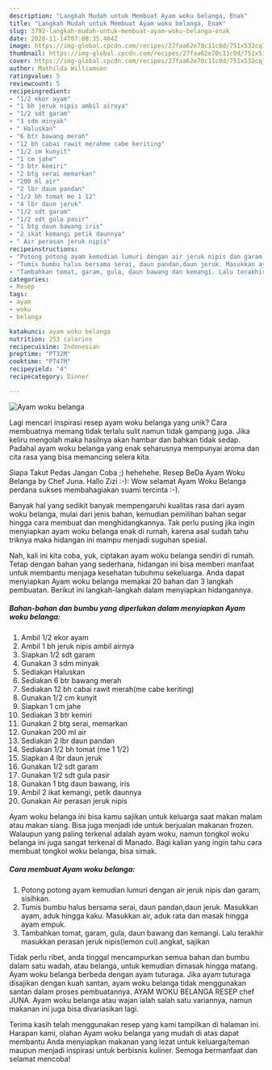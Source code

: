 ```yaml
---
description: "Langkah Mudah untuk Membuat Ayam woku belanga, Enak"
title: "Langkah Mudah untuk Membuat Ayam woku belanga, Enak"
slug: 3792-langkah-mudah-untuk-membuat-ayam-woku-belanga-enak
date: 2020-11-14T07:08:35.404Z
image: https://img-global.cpcdn.com/recipes/27faa62e70c11c0d/751x532cq70/ayam-woku-belanga-foto-resep-utama.jpg
thumbnail: https://img-global.cpcdn.com/recipes/27faa62e70c11c0d/751x532cq70/ayam-woku-belanga-foto-resep-utama.jpg
cover: https://img-global.cpcdn.com/recipes/27faa62e70c11c0d/751x532cq70/ayam-woku-belanga-foto-resep-utama.jpg
author: Mathilda Williamson
ratingvalue: 5
reviewcount: 5
recipeingredient:
- "1/2 ekor ayam"
- "1 bh jeruk nipis ambil airnya"
- "1/2 sdt garam"
- "3 sdm minyak"
- " Haluskan"
- "6 btr bawang merah"
- "12 bh cabai rawit merahme cabe keriting"
- "1/2 cm kunyit"
- "1 cm jahe"
- "3 btr kemiri"
- "2 btg serai memarkan"
- "200 ml air"
- "2 lbr daun pandan"
- "1/2 bh tomat me 1 12"
- "4 lbr daun jeruk"
- "1/2 sdt garam"
- "1/2 sdt gula pasir"
- "1 btg daun bawang iris"
- "2 ikat kemangi petik daunnya"
- " Air perasan jeruk nipis"
recipeinstructions:
- "Potong potong ayam kemudian lumuri dengan air jeruk nipis dan garam, sisihkan."
- "Tumis bumbu halus bersama serai, daun pandan,daun jeruk. Masukkan ayam, aduk hingga kaku. Masukkan air, aduk rata dan masak hingga ayam empuk."
- "Tambahkan tomat, garam, gula, daun bawang dan kemangi. Lalu terakhir masukkan perasan jeruk nipis(lemon cui).angkat, sajikan"
categories:
- Resep
tags:
- ayam
- woku
- belanga

katakunci: ayam woku belanga 
nutrition: 253 calories
recipecuisine: Indonesian
preptime: "PT32M"
cooktime: "PT47M"
recipeyield: "4"
recipecategory: Dinner

---
```



![Ayam woku belanga](https://img-global.cpcdn.com/recipes/27faa62e70c11c0d/751x532cq70/ayam-woku-belanga-foto-resep-utama.jpg)

Lagi mencari inspirasi resep ayam woku belanga yang unik? Cara membuatnya memang tidak terlalu sulit namun tidak gampang juga. Jika keliru mengolah maka hasilnya akan hambar dan bahkan tidak sedap. Padahal ayam woku belanga yang enak seharusnya mempunyai aroma dan cita rasa yang bisa memancing selera kita.

Siapa Takut Pedas Jangan Coba ;) hehehehe. Resep BeDa Ayam Woku Belanga by Chef Juna. Hallo Zizi :-): Wow selamat Ayam Woku Belanga perdana sukses membahagiakan suami tercinta :-).

Banyak hal yang sedikit banyak mempengaruhi kualitas rasa dari ayam woku belanga, mulai dari jenis bahan, kemudian pemilihan bahan segar hingga cara membuat dan menghidangkannya. Tak perlu pusing jika ingin menyiapkan ayam woku belanga enak di rumah, karena asal sudah tahu triknya maka hidangan ini mampu menjadi suguhan spesial.


Nah, kali ini kita coba, yuk, ciptakan ayam woku belanga sendiri di rumah. Tetap dengan bahan yang sederhana, hidangan ini bisa memberi manfaat untuk membantu menjaga kesehatan tubuhmu sekeluarga. Anda dapat menyiapkan Ayam woku belanga memakai 20 bahan dan 3 langkah pembuatan. Berikut ini langkah-langkah dalam menyiapkan hidangannya.

<!--inarticleads1-->

##### Bahan-bahan dan bumbu yang diperlukan dalam menyiapkan Ayam woku belanga:

1. Ambil 1/2 ekor ayam
1. Ambil 1 bh jeruk nipis ambil airnya
1. Siapkan 1/2 sdt garam
1. Gunakan 3 sdm minyak
1. Sediakan  Haluskan
1. Sediakan 6 btr bawang merah
1. Sediakan 12 bh cabai rawit merah(me cabe keriting)
1. Gunakan 1/2 cm kunyit
1. Siapkan 1 cm jahe
1. Sediakan 3 btr kemiri
1. Gunakan 2 btg serai, memarkan
1. Gunakan 200 ml air
1. Sediakan 2 lbr daun pandan
1. Sediakan 1/2 bh tomat (me 1 1/2)
1. Siapkan 4 lbr daun jeruk
1. Gunakan 1/2 sdt garam
1. Gunakan 1/2 sdt gula pasir
1. Gunakan 1 btg daun bawang, iris
1. Ambil 2 ikat kemangi, petik daunnya
1. Gunakan  Air perasan jeruk nipis


Ayam woku belanga ini bisa kamu sajikan untuk keluarga saat makan malam atau makan siang. Bisa juga menjadi ide untuk berjualan makanan frozen. Walaupun yang paling terkenal adalah ayam woku, namun tongkol woku belanga ini juga sangat terkenal di Manado. Bagi kalian yang ingin tahu cara membuat tongkol woku belanga, bisa simak. 

<!--inarticleads2-->

##### Cara membuat Ayam woku belanga:

1. Potong potong ayam kemudian lumuri dengan air jeruk nipis dan garam, sisihkan.
1. Tumis bumbu halus bersama serai, daun pandan,daun jeruk. Masukkan ayam, aduk hingga kaku. Masukkan air, aduk rata dan masak hingga ayam empuk.
1. Tambahkan tomat, garam, gula, daun bawang dan kemangi. Lalu terakhir masukkan perasan jeruk nipis(lemon cui).angkat, sajikan


Tidak perlu ribet, anda tinggal mencampurkan semua bahan dan bumbu dalam satu wadah, atau belanga, untuk kemudian dimasak hingga matang. Ayam woku belanga berbeda dengan ayam tuturaga. Jika ayam tuturaga disajikan dengan kuah santan, ayam woku belanga tidak menggunakan santan dalam proses pembuatannya. AYAM WOKU BELANGA RESEP chef JUNA. Ayam woku belanga atau wajan ialah salah satu variannya, namun makanan ini juga bisa divariasikan lagi. 

Terima kasih telah menggunakan resep yang kami tampilkan di halaman ini. Harapan kami, olahan Ayam woku belanga yang mudah di atas dapat membantu Anda menyiapkan makanan yang lezat untuk keluarga/teman maupun menjadi inspirasi untuk berbisnis kuliner. Semoga bermanfaat dan selamat mencoba!
